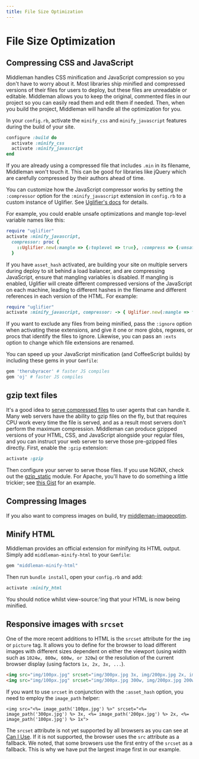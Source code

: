 ```yaml
---
title: File Size Optimization
---
```


# File Size Optimization

## Compressing CSS and JavaScript

Middleman handles CSS minification and JavaScript compression so you don't have
to worry about it. Most libraries ship minified and compressed versions of
their files for users to deploy, but these files are unreadable or editable.
Middleman allows you to keep the original, commented files in our project so
you can easily read them and edit them if needed. Then, when you build the
project, Middleman will handle all the optimization for you.

In your `config.rb`, activate the `minify_css` and `minify_javascript` features
during the build of your site.

```ruby
configure :build do
  activate :minify_css
  activate :minify_javascript
end
```

If you are already using a compressed file that includes `.min` in its
filename, Middleman won't touch it. This can be good for libraries like jQuery
which are carefully compressed by their authors ahead of time.

You can customize how the JavaScript compressor works by setting the
`:compressor` option for the `:minify_javascript` extension in
`config.rb` to a custom instance of Uglifier. See [Uglifier's docs]
for details.

For example, you could
enable unsafe optimizations and mangle top-level variable names like this:

```ruby
require "uglifier"
activate :minify_javascript,
  compressor: proc {
    ::Uglifier.new(:mangle => {:toplevel => true}, :compress => {:unsafe => true})
  }
```

If you have `asset_hash` activated, are building your site on multiple servers
during deploy to sit behind a load balancer, and are compressing JavaScript,
ensure that mangling variables is disabled. If mangling is enabled, Uglifier
will create different compressed versions of the JavaScript on each machine,
leading to different hashes in the filename and different references in each
version of the HTML. For example:

```ruby
require "uglifier"
activate :minify_javascript, compressor: -> { Uglifier.new(:mangle => false) }
```

If you want to exclude any files from being minified, pass the `:ignore` option
when activating these extensions, and give it one or more globs, regexes, or
procs that identify the files to ignore. Likewise, you can pass an `:exts`
option to change which file extensions are renamed.

You can speed up your JavaScript minification (and CoffeeScript builds) by
including these gems in your `Gemfile`:

```ruby
gem 'therubyracer' # faster JS compiles
gem 'oj' # faster JS compiles
```

## gzip text files

It's a good idea to [serve compressed files] to user agents
that can handle it. Many web servers have the ability to gzip files on the fly,
but that requires CPU work every time the file is served, and as a result most
servers don't perform the maximum compression. Middleman can produce gzipped
versions of your HTML, CSS, and JavaScript alongside your regular files, and
you can instruct your web server to serve those pre-gzipped files directly.
First, enable the `:gzip` extension:

```ruby
activate :gzip
```

Then configure your server to serve those files. If you use NGINX, check out the
[gzip_static] module. For Apache, you'll have to do something a little trickier;
see [this Gist][apache_gist] for an example.

## Compressing Images

If you also want to compress images on build, try [middleman-imageoptim].

## Minify HTML

Middleman provides an official extension for minifying its HTML output. Simply
add `middleman-minify-html` to your `Gemfile`:

```ruby
gem "middleman-minify-html"
```

Then run `bundle install`, open your `config.rb` and add:

```ruby
activate :minify_html
```

You should notice whilst view-source:'ing that your HTML is now being minified.

## Responsive images with `srcset`

One of the more recent additions to HTML is the `srcset` attribute for the `img`
or `picture` tag. It allows you to define for the browser to load different
images with different sizes dependent on either the viewport (using width such
as `1024w, 800w, 600w, or 320w`) or the resolution of the current browser
display (using factors `1x, 2x, 3x, ...`).

```html
<img src="img/100px.jpg" srcset="img/300px.jpg 3x, img/200px.jpg 2x, img/100px.jpg 1x">
<img src="img/100px.jpg" srcset="img/300px.jpg 300w, img/200px.jpg 200w, img/100px.jpg 100w">
```

If you want to use `srcset` in conjunction with the `:asset_hash` option, you
need to employ the `image_path` helper:

```erb
<img src="<%= image_path('100px.jpg') %>" srcset="<%= image_path('300px.jpg') %> 3x, <%= image_path('200px.jpg') %> 2x, <%= image_path('100px.jpg') %> 1x">
```

The `srcset` attribute is not yet supported by all browsers as you can see at
[Can I Use]. If it is not supported, the browser uses the `src` attribute as
a fallback. We noted, that some browsers use the first entry of the `srcset` as
a fallback. This is why we have put the largest image first in our example.

  [Uglifier's docs]: https://github.com/lautis/uglifier
  [serve compressed files]: https://developer.yahoo.com/performance/rules.html#gzip
  [gzip_static]: https://www.nginx.com/resources/wiki/extending/compiling/
  [apache_gist]: https://gist.github.com/2200790
  [middleman-imageoptim]: https://github.com/plasticine/middleman-imageoptim
  [Can I Use]: http://caniuse.com/
